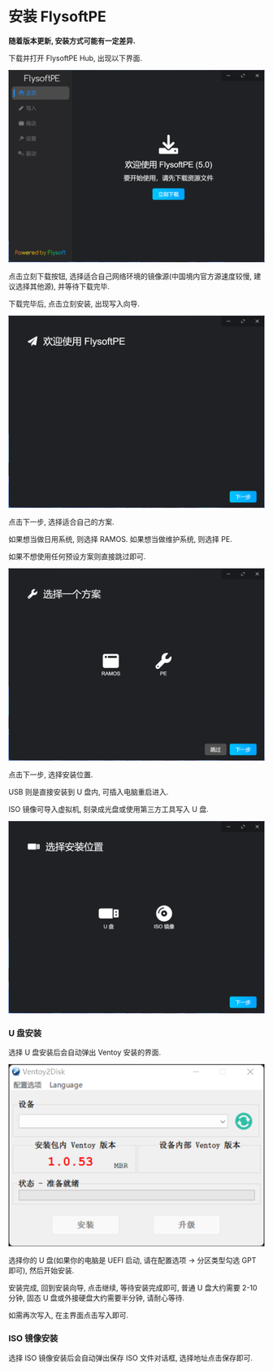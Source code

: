 # 安装 FlysoftPE

**随着版本更新, 安装方式可能有一定差异.**

下载并打开 FlysoftPE Hub, 出现以下界面.

![](.\img\hub_welcome.png)

点击立刻下载按钮, 选择适合自己网络环境的镜像源(中国境内官方源速度较慢, 建议选择其他源), 并等待下载完毕.

下载完毕后, 点击立刻安装, 出现写入向导.

![](.\img\hub_wizard.png)

点击下一步, 选择适合自己的方案.

如果想当做日用系统, 则选择 RAMOS. 如果想当做维护系统, 则选择 PE.

如果不想使用任何预设方案则直接跳过即可.

![](.\img\hub_plan.png)

点击下一步, 选择安装位置.

USB 则是直接安装到 U 盘内, 可插入电脑重启进入.

ISO 镜像可导入虚拟机, 刻录成光盘或使用第三方工具写入 U 盘.

![](.\img\hub_location.png)

### U 盘安装

选择 U 盘安装后会自动弹出 Ventoy 安装的界面.

![](.\img\ventoy.png)

选择你的 U 盘(如果你的电脑是 UEFI 启动, 请在配置选项 -> 分区类型勾选 GPT 即可), 然后开始安装.

安装完成, 回到安装向导, 点击继续, 等待安装完成即可, 普通 U 盘大约需要 2-10 分钟, 固态 U 盘或外接硬盘大约需要半分钟, 请耐心等待.

如需再次写入, 在主界面点击写入即可.

### ISO 镜像安装

选择 ISO 镜像安装后会自动弹出保存 ISO 文件对话框, 选择地址点击保存即可. 
